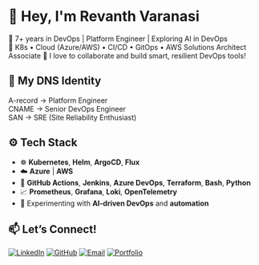 # 👋 Hey, I'm Revanth Varanasi

🚀 7+ years in DevOps | Platform Engineer | Exploring AI in DevOps  
🧠 K8s • Cloud (Azure/AWS) • CI/CD • GitOps  • AWS Solutions Architect Associate
🤝 I love to collaborate and build smart, resilient DevOps tools!

## 🧭 My DNS Identity

A-record → Platform Engineer  
CNAME    → Senior DevOps Engineer  
SAN      → SRE (Site Reliability Enthusiast)

## ⚙️ Tech Stack

- ☸️ **Kubernetes**, **Helm**, **ArgoCD**, **Flux**
- ☁️ **Azure** | **AWS**
- 🔧 **GitHub Actions**, **Jenkins**, **Azure DevOps**, **Terraform**, **Bash**, **Python**
- 📈 **Prometheus**, **Grafana**, **Loki**, **OpenTelemetry**
- 🤖 Experimenting with **AI-driven DevOps** and **automation**

## 📫 Let’s Connect!

[![LinkedIn](https://img.shields.io/badge/LinkedIn-blue?logo=linkedin&style=for-the-badge)](https://www.linkedin.com/in/revanth-varanasi/)  [![GitHub](https://img.shields.io/badge/GitHub-100000?logo=github&style=for-the-badge&logoColor=white)](https://github.com/vsrrevanth)  [![Email](https://img.shields.io/badge/Email-D14836?logo=gmail&style=for-the-badge&logoColor=white)](mailto:revanthvaranasi2097@gmail.com)  [![Portfolio](https://img.shields.io/badge/Portfolio-000000?style=for-the-badge&logo=web)]([https://wip-bebacksoon.dev])

